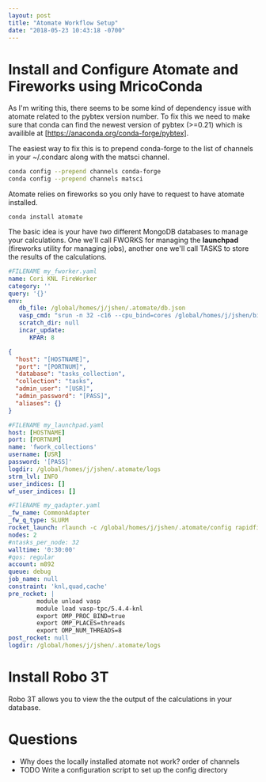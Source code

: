 ```yaml
---
layout: post
title: "Atomate Workflow Setup"
date: "2018-05-23 10:43:18 -0700"
---
```


# Install and Configure Atomate and Fireworks using MricoConda

As I'm writing this, there seems to be some kind of dependency issue with atomate related to the pybtex version number.
To fix this we need to make sure that conda can find the newest version of pybtex (>=0.21) which is availible at
[https://anaconda.org/conda-forge/pybtex].

The easiest way to fix this is to prepend conda-forge to the list of channels in your ~/.condarc along with the matsci channel.

```bash
conda config --prepend channels conda-forge
conda config --prepend channels matsci
```

<!--- TODO -->

Atomate relies on fireworks so you only have to request to have atomate installed.
```
conda install atomate
```

The basic idea is your have *two* different MongoDB databases to manage your calculations.
One we'll call FWORKS for managing the **launchpad** (fireworks utility for managing jobs), another one we'll call TASKS to store the results of the calculations.

```yaml
#FILENAME my_fworker.yaml
name: Cori KNL FireWorker
category: ''
query: '{}'
env:
   db_file: /global/homes/j/jshen/.atomate/db.json
   vasp_cmd: "srun -n 32 -c16 --cpu_bind=cores /global/homes/j/jshen/bin/VASP/vasp.544.cori.knl_noncol"
   scratch_dir: null
   incar_update:
      KPAR: 8
```

```json
{
  "host": "[HOSTNAME]",
  "port": "[PORTNUM]",
  "database": "tasks_collection",
  "collection": "tasks",
  "admin_user": "[USR]",
  "admin_password": "[PASS]",
  "aliases": {}
}
```


```yaml
#FILENAME my_launchpad.yaml
host: [HOSTNAME]
port: [PORTNUM]
name: 'fwork_collections'
username: [USR]
password: '[PASS]'
logdir: /global/homes/j/jshen/.atomate/logs
strm_lvl: INFO
user_indices: []
wf_user_indices: []
```


```yaml
#FIlENAME my_qadapter.yaml
_fw_name: CommonAdapter
_fw_q_type: SLURM
rocket_launch: rlaunch -c /global/homes/j/jshen/.atomate/config rapidfire
nodes: 2
#ntasks_per_node: 32
walltime: '0:30:00'
#qos: regular
account: m892
queue: debug
job_name: null
constraint: 'knl,quad,cache'
pre_rocket: |
        module unload vasp
        module load vasp-tpc/5.4.4-knl
        export OMP_PROC_BIND=true
        export OMP_PLACES=threads
        export OMP_NUM_THREADS=8
post_rocket: null
logdir: /global/homes/j/jshen/.atomate/logs
```



# Install Robo 3T

Robo 3T allows you to view the the output of the calculations in your database.

# Questions

* Why does the locally installed atomate not work? order of channels
* TODO Write a configuration script to set up the config directory
